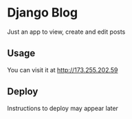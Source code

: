 # Django Blog

Just an app to view, create and edit posts

## Usage
You can visit it at http://173.255.202.59


## Deploy
Instructions to deploy may appear later